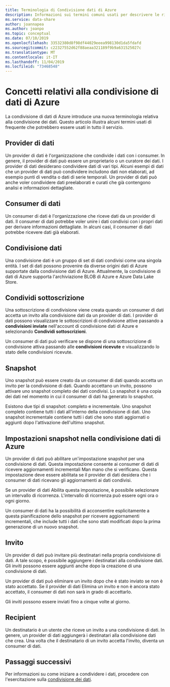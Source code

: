 ```yaml
---
title: Terminologia di Condivisione dati di Azure
description: Informazioni sui termini comuni usati per descrivere le risorse usate nella condivisione dati di Azure (provider di dati, consumer di dati, condivisione dati, sottoscrizione di condivisione, snapshot, invito, destinatario).
ms.service: data-share
author: joannapea
ms.author: joanpo
ms.topic: conceptual
ms.date: 07/10/2019
ms.openlocfilehash: 33532380d8f98df44029eeea998130d1da5fdafd
ms.sourcegitcommit: c22327552d62f88aeaa321189f9b9a631525027c
ms.translationtype: MT
ms.contentlocale: it-IT
ms.lasthandoff: 11/04/2019
ms.locfileid: "73468548"
---
```

# <a name="azure-data-share-concepts"></a>Concetti relativi alla condivisione di dati di Azure 

La condivisione di dati di Azure introduce una nuova terminologia relativa alla condivisione dei dati. Questo articolo illustra alcuni termini usati di frequente che potrebbero essere usati in tutto il servizio. 

## <a name="data-provider"></a>Provider di dati

Un provider di dati è l'organizzazione che condivide i dati con i consumer. In genere, il provider di dati può essere un proprietario o un curatore dei dati. I provider di dati desiderano condividere dati di vari tipi. Alcuni esempi di dati che un provider di dati può condividere includono dati non elaborati, ad esempio punti di vendita o dati di serie temporali. Un provider di dati può anche voler condividere dati preelaborati e curati che già contengono analisi e informazioni dettagliate. 

## <a name="data-consumer"></a>Consumer di dati 

Un consumer di dati è l'organizzazione che riceve dati da un provider di dati. Il consumer di dati potrebbe voler unire i dati condivisi con i propri dati per derivare informazioni dettagliate. In alcuni casi, il consumer di dati potrebbe ricevere dati già elaborati. 

## <a name="data-share"></a>Condivisione dati

Una condivisione dati è un gruppo di set di dati condivisi come una singola entità. I set di dati possono provenire da diverse origini dati di Azure supportate dalla condivisione dati di Azure. Attualmente, la condivisione di dati di Azure supporta l'archiviazione BLOB di Azure e Azure Data Lake Store. 

## <a name="share-subscription"></a>Condividi sottoscrizione 

Una sottoscrizione di condivisione viene creata quando un consumer di dati accetta un invito alla condivisione dati da un provider di dati. I provider di dati possono visualizzare le sottoscrizioni di condivisione attive passando a **condivisioni inviate** nell'account di condivisione dati di Azure e selezionando **Condividi sottoscrizioni**.

Un consumer di dati può verificare se dispone di una sottoscrizione di condivisione attiva passando alle **condivisioni ricevute** e visualizzando lo stato delle condivisioni ricevute. 

## <a name="snapshot"></a>Snapshot

Uno snapshot può essere creato da un consumer di dati quando accetta un invito per la condivisione di dati. Quando accettano un invito, possono attivare uno snapshot completo dei dati condivisi. Lo snapshot è una copia dei dati nel momento in cui il consumer di dati ha generato lo snapshot. 

Esistono due tipi di snapshot: completo e incrementale. Uno snapshot completo contiene tutti i dati all'interno della condivisione di dati. Uno snapshot incrementale contiene tutti i dati che sono stati aggiornati o aggiunti dopo l'attivazione dell'ultimo snapshot. 

## <a name="snapshot-settings-in-azure-data-share"></a>Impostazioni snapshot nella condivisione dati di Azure
 
Un provider di dati può abilitare un'impostazione snapshot per una condivisione di dati. Questa impostazione consente ai consumer di dati di ricevere aggiornamenti incrementali Man mano che si verificano. Questa impostazione deve essere abilitata se il provider di dati desidera che i consumer di dati ricevano gli aggiornamenti ai dati condivisi. 

Se un provider di dati Abilita questa impostazione, è possibile selezionare un intervallo di ricorrenza. L'intervallo di ricorrenza può essere ogni ora o ogni giorno. 

Un consumer di dati ha la possibilità di acconsentire esplicitamente a questa pianificazione dello snapshot per ricevere aggiornamenti incrementali, che include tutti i dati che sono stati modificati dopo la prima generazione di un nuovo snapshot. 

## <a name="invitation"></a>Invito

Un provider di dati può invitare più destinatari nella propria condivisione di dati. A tale scopo, è possibile aggiungere i destinatari alla condivisione dati. Gli inviti possono essere aggiunti anche dopo la creazione di una condivisione di dati. 

Un provider di dati può eliminare un invito dopo che è stato inviato se non è stato accettato. Se il provider di dati Elimina un invito e non è ancora stato accettato, il consumer di dati non sarà in grado di accettarlo. 

Gli inviti possono essere inviati fino a cinque volte al giorno. 

## <a name="recipient"></a>Recipient

Un destinatario è un utente che riceve un invito a una condivisione di dati. In genere, un provider di dati aggiungerà i destinatari alla condivisione dati che crea. Una volta che il destinatario di un invito accetta l'invito, diventa un consumer di dati.  

## <a name="next-steps"></a>Passaggi successivi

Per informazioni su come iniziare a condividere i dati, procedere con l'esercitazione sulla [condivisione dei dati](share-your-data.md).
